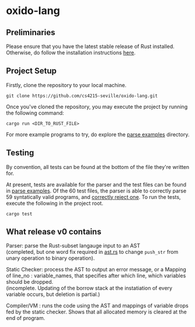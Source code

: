 # oxido-lang

## Preliminaries
Please ensure that you have the latest stable release of Rust installed. Otherwise, do follow the installation instructions [here](https://www.rust-lang.org/tools/install).

## Project Setup
Firstly, clone the repository to your local machine.
```
git clone https://github.com/cs4215-seville/oxido-lang.git
```
Once you've cloned the repository, you may execute the project by running the following command:
```
cargo run <DIR_TO_RUST_FILE>
```
For more example programs to try, do explore the [parse examples](/parse_examples) directory.

## Testing
By convention, all tests can be found at the bottom of the file they're written for.

At present, tests are available for the parser and the test files can be found in [parse examples](/parse_examples). Of the 60 test files, the parser is able to correctly parse 59 syntatically valid programs, and [correctly reject one](/parse_examples/statement_expr/statement_parse_error.rs). To run the tests, execute the following in the project root.
```
cargo test
```

## What release v0 contains

Parser: parse the Rust-subset langauge input to an AST  
(completed, but one word fix required in [ast.rs](/src/parser/ast.rs) to change `push_str` from unary operation to binary operation).  
  
  
Static Checker: process the AST to output an error message, or a Mapping of line_no : variable_names, that specifies after which line, which variables should be dropped.  
(incomplete. Updating of the borrow stack at the instatiation of every variable occurs, but deletion is partial.)  
  
  
Compiler/VM : runs the code using the AST and mappings of variable drops fed by the static checker. Shows that all allocated memory is cleared at the end of program.
